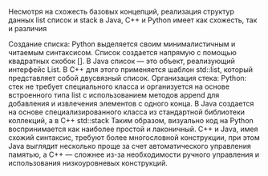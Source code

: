 Несмотря на схожесть базовых концепций, реализация структур данных list список и stack в Java, C++ и Python имеет как схожесть, так и различия

Создание списка:
Python выделяется своим минималистичным и читаемым синтаксисом. Список создается напрямую с помощью квадратных скобок [].
В Java список — это объект, реализующий интерфейс List. В C++ для этого применяется шаблон std::list, который представляет собой двусвязный список.
Организация стека:
Python: стек не требует специального класса и организуется на основе встроенного типа list с использованием методов append для добавления и извлечения элементов с одного конца.
В Java создается на основе специализированного класса из стандартной библиотеки коллекций, а в C++ std::stack
Таким образом, визуально код на Python воспринимается как наиболее простой и лаконичный. C++ и Java, имея схожий синтаксис, требуют более многословной конструкции, при этом Java выглядит несколько проще за счет автоматического управления памятью, а C++ — сложнее из-за необходимости ручного управления и использования низкоуровневых конструкций.
